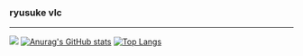 ### ryusuke vlc

<!--
**ryusukevlc/ryusukevlc** is a ✨ _special_ ✨ repository because its `README.md` (this file) appears on your GitHub profile.

Here are some ideas to get you started:

- 🔭 I’m currently working on ...
- 🌱 I’m currently learning ...
- 👯 I’m looking to collaborate on ...
- 🤔 I’m looking for help with ...
- 💬 Ask me about ...
- 📫 How to reach me: ...
- 😄 Pronouns: ...
- ⚡ Fun fact: ...
-->

***
![](https://github-profile-summary-cards.vercel.app/api/cards/profile-details?username=ryusukevlc&theme=solarized_dark)
[![Anurag's GitHub stats](https://github-readme-stats.vercel.app/api?username=ryusukevlc)](https://github.com/anuraghazra/github-readme-stats)
[![Top Langs](https://github-readme-stats.vercel.app/api/top-langs/?username=ryusukevlc)](https://github.com/anuraghazra/github-readme-stats)
